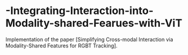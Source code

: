 # -Integrating-Interaction-into-Modality-shared-Fearues-with-ViT
Implementation of the paper [Simplifying Cross-modal Interaction via Modality-Shared Features for RGBT Tracking].
